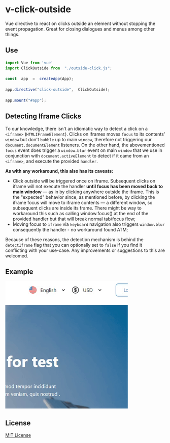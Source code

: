 # v-click-outside
Vue directive to react on clicks outside an element without stopping the event propagation. Great for closing dialogues and menus among other things.

## Use

```js
import Vue from 'vue'
import ClickOutside from  "./outside-click.js";

const  app  =  createApp(App);

app.directive("click-outside",  ClickOutside);

app.mount("#app");
```
## Detecting Iframe Clicks

To our knowledge, there isn't an idiomatic way to detect a click on a `<iframe>` (`HTMLIFrameElement`).
Clicks on iframes moves `focus` to its contents’ `window` but don't `bubble` up to main `window`, therefore not triggering our `document.documentElement` listeners. On the other hand, the abovementioned `focus` event does trigger a `window.blur` event on main `window` that we use in conjunction with `document.activeElement` to detect if it came from an `<iframe>`, and execute the provided `handler`.

**As with any workaround, this also has its caveats:**

- Click outside will be triggered once on iframe. Subsequent clicks on iframe will not execute the handler **until focus has been moved back to main window** — as in by clicking anywhere outside the iframe. This is the "expected" behavior since, as mentioned before, by clicking the iframe focus will move to iframe contents — a different window, so subsequent clicks are inside its frame. There might be way to workaround this such as calling window.focus() at the end of the provided handler but that will break normal tab/focus flow;
- Moving focus to `iframe` via `keyboard` navigation also triggers `window.blur` consequently the handler - no workaround found ATM;

Because of these reasons, the detection mechanism is behind the `detectIframe` flag that you can optionally set to `false` if you find it conflicting with your use-case.
Any improvements or suggestions to this are welcomed.
## Example
<img src="./exp.gif" ></img>

## License

[MIT License](https://github.com/sohilpro/outside-clickq/main/LICENSE)
